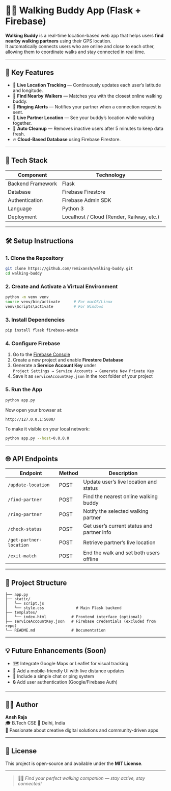 # 🚶‍♂️ Walking Buddy App (Flask + Firebase)

**Walking Buddy** is a real-time location-based web app that helps users **find nearby walking partners** using their GPS location.  
It automatically connects users who are online and close to each other, allowing them to coordinate walks and stay connected in real time.

---

## 🌟 Key Features

- 📍 **Live Location Tracking** — Continuously updates each user’s latitude and longitude.  
- 🤝 **Find Nearby Walkers** — Matches you with the closest online walking buddy.  
- 🔔 **Ringing Alerts** — Notifies your partner when a connection request is sent.  
- 🧭 **Live Partner Location** — See your buddy’s location while walking together.  
- 🧹 **Auto Cleanup** — Removes inactive users after 5 minutes to keep data fresh.  
- 🔥 **Cloud-Based Database** using Firebase Firestore.  

---

## 🧩 Tech Stack

| Component | Technology |
|------------|-------------|
| Backend Framework | Flask |
| Database | Firebase Firestore |
| Authentication | Firebase Admin SDK |
| Language | Python 3 |
| Deployment | Localhost / Cloud (Render, Railway, etc.) |

---

## 🛠️ Setup Instructions

### 1. Clone the Repository
```bash
git clone https://github.com/remixansh/walking-buddy.git
cd walking-buddy
```

### 2. Create and Activate a Virtual Environment
```bash
python -m venv venv
source venv/bin/activate      # For macOS/Linux
venv\Scripts\activate         # For Windows
```

### 3. Install Dependencies
```bash
pip install flask firebase-admin
```

### 4. Configure Firebase
1. Go to the [Firebase Console](https://console.firebase.google.com/)  
2. Create a new project and enable **Firestore Database**  
3. Generate a **Service Account Key** under  
   `Project Settings → Service Accounts → Generate New Private Key`
4. Save it as `serviceAccountKey.json` in the root folder of your project

### 5. Run the App
```bash
python app.py
```
Now open your browser at:
```
http://127.0.0.1:5000/
```
To make it visible on your local network:
```bash
python app.py --host=0.0.0.0
```

---

## 🌐 API Endpoints

| Endpoint | Method | Description |
|-----------|--------|-------------|
| `/update-location` | POST | Update user’s live location and status |
| `/find-partner` | POST | Find the nearest online walking buddy |
| `/ring-partner` | POST | Notify the selected walking partner |
| `/check-status` | POST | Get user’s current status and partner info |
| `/get-partner-location` | POST | Retrieve partner’s live location |
| `/exit-match` | POST | End the walk and set both users offline |

---


## 📂 Project Structure

```
├── app.py    
├── static/
│   └── script.js 
│   └── style.css              # Main Flask backend
├── templates/
│   └── index.html           # Frontend interface (optional)
├── serviceAccountKey.json   # Firebase credentials (excluded from repo)
└── README.md                # Documentation
```

---

## 💡 Future Enhancements (Soon)

- 🗺️ Integrate Google Maps or Leaflet for visual tracking  
- 📱 Add a mobile-friendly UI with live distance updates  
- 💬 Include a simple chat or ping system  
- 🔒 Add user authentication (Google/Firebase Auth)

---

## 👨‍💻 Author

**Ansh Raja**  
🎓 B.Tech CSE 
📍 Delhi, India  
💬 Passionate about creative digital solutions and community-driven apps  

---

## 🪪 License

This project is open-source and available under the **MIT License**.

---

> 🚶‍♀️ *Find your perfect walking companion — stay active, stay connected!*

